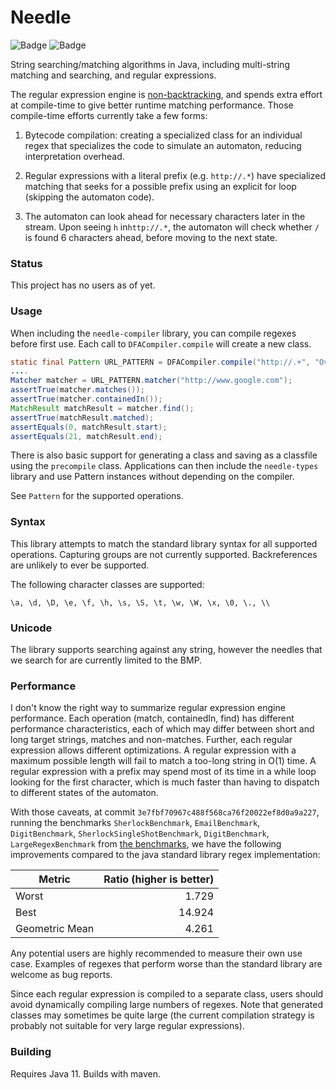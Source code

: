 # Needle

![Badge](https://travis-ci.com/hyperpape/needle.svg?branch=main)
![Badge](https://www.repostatus.org/badges/latest/wip.svg)

String searching/matching algorithms in Java, including multi-string
matching and searching, and regular expressions.

The regular expression engine is
[non-backtracking](https://swtch.com/~rsc/regexp/regexp1.html), and
spends extra effort at compile-time to give better runtime matching
performance. Those compile-time efforts currently take a few forms:

  1. Bytecode compilation: creating a specialized class for an
  individual regex that specializes the code to simulate an automaton,
  reducing interpretation overhead.

  2. Regular expressions with a literal prefix (e.g. `http://.*`) have specialized matching that seeks for a possible
     prefix using an explicit for loop (skipping the automaton code).

  3. The automaton can look ahead for necessary characters later in the stream. Upon seeing `h` in`http://.*`, the
     automaton will check whether `/` is found 6 characters ahead, before moving to the next state.

### Status

This project has no users as of yet.

### Usage

When including the `needle-compiler` library, you can compile regexes
before first use. Each call to `DFACompiler.compile` will create a new
class.

```java
static final Pattern URL_PATTERN = DFACompiler.compile("http://.+", "OverSimplifiedURLMatcher");
....
Matcher matcher = URL_PATTERN.matcher("http://www.google.com");
assertTrue(matcher.matches());
assertTrue(matcher.containedIn());
MatchResult matchResult = matcher.find();
assertTrue(matchResult.matched);
assertEquals(0, matchResult.start);
assertEquals(21, matchResult.end);
```

There is also basic support for generating a class and saving as a
classfile using the `precompile` class. Applications can then include
the `needle-types` library and use Pattern instances without depending
on the compiler.

See `Pattern` for the supported operations.

### Syntax

This library attempts to match the standard library syntax for all
supported operations. Capturing groups are not currently
supported. Backreferences are unlikely to ever be supported.

The following character classes are supported:

    \a, \d, \D, \e, \f, \h, \s, \S, \t, \w, \W, \x, \0, \., \\

### Unicode

The library supports searching against any string, however the needles
that we search for are currently limited to the BMP.

### Performance

I don't know the right way to summarize regular expression engine
performance. Each operation (match, containedIn, find) has different
performance characteristics, each of which may differ between short
and long target strings, matches and non-matches. Further, each
regular expression allows different optimizations. A regular
expression with a maximum possible length will fail to match a
too-long string in O(1) time. A regular expression with a prefix may
spend most of its time in a while loop looking for the first
character, which is much faster than having to dispatch to different
states of the automaton.

With those caveats, at commit
`3e7fbf70967c488f568ca76f20022ef8d0a9a227`, running the benchmarks
`SherlockBenchmark`, `EmailBenchmark`, `DigitBenchmark`,
`SherlockSingleShotBenchmark`, `DigitBenchmark`, `LargeRegexBenchmark`
from [the benchmarks](https://github.com/hyperpape/needle-benchmarks),
we have the following improvements compared to the java standard
library regex implementation:

| Metric         | Ratio (higher is better)  |
| -------------- |--------------------------:|
| Worst          | 1.729                     |
| Best           | 14.924                    |
| Geometric Mean | 4.261                     |

Any potential users are highly recommended to measure their own use
case. Examples of regexes that perform worse than the standard library
are welcome as bug reports.

Since each regular expression is compiled to a separate class, users
should avoid dynamically compiling large numbers of regexes. Note that
generated classes may sometimes be quite large (the current
compilation strategy is probably not suitable for very large regular
expressions).

### Building

Requires Java 11. Builds with maven.
